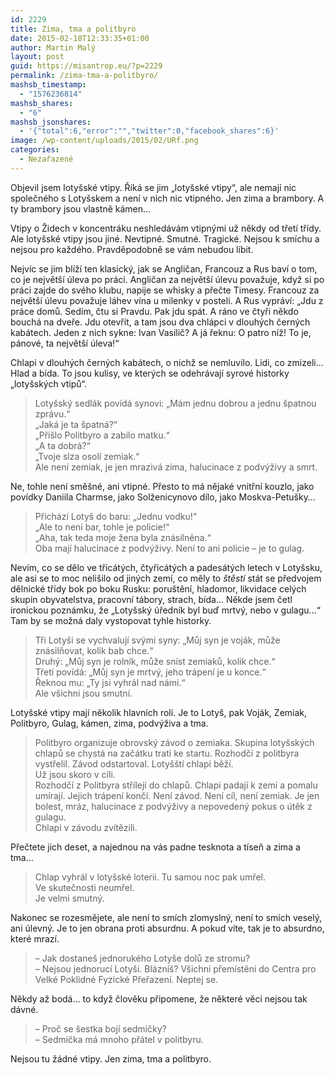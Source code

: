 ```yaml
---
id: 2229
title: Zima, tma a politbyro
date: 2015-02-18T12:33:35+01:00
author: Martin Malý
layout: post
guid: https://misantrop.eu/?p=2229
permalink: /zima-tma-a-politbyro/
mashsb_timestamp:
  - "1576236814"
mashsb_shares:
  - "6"
mashsb_jsonshares:
  - '{"total":6,"error":"","twitter":0,"facebook_shares":6}'
image: /wp-content/uploads/2015/02/URf.png
categories:
  - Nezařazené
---
```

Objevil jsem lotyšské vtipy. Říká se jim &#8222;lotyšské vtipy&#8220;, ale nemají nic společného s Lotyšskem a není v nich nic vtipného. Jen zima a brambory. A ty brambory jsou vlastně kámen&#8230;

<!--more-->

Vtipy o Židech v koncentráku neshledávám vtipnými už někdy od třetí třídy. Ale lotyšské vtipy jsou jiné. Nevtipné. Smutné. Tragické. Nejsou k smíchu a nejsou pro každého. Pravděpodobně se vám nebudou líbit.

Nejvíc se jim blíží ten klasický, jak se Angličan, Francouz a Rus baví o tom, co je největší úleva po práci. Angličan za největší úlevu považuje, když si po práci zajde do svého klubu, napije se whisky a přečte Timesy. Francouz za největší úlevu považuje láhev vína u milenky v posteli. A Rus vypráví: &#8222;Jdu z práce domů. Sedím, čtu si Pravdu. Pak jdu spát. A ráno ve čtyři někdo bouchá na dveře. Jdu otevřít, a tam jsou dva chlápci v dlouhých černých kabátech. Jeden z nich sykne: Ivan Vasilič? A já řeknu: O patro níž! To je, pánové, ta největší úleva!&#8220;

Chlapi v dlouhých černých kabátech, o nichž se nemluvilo. Lidi, co zmizeli&#8230; Hlad a bída. To jsou kulisy, ve kterých se odehrávají syrové historky &#8222;lotyšských vtipů&#8220;.

> Lotyšský sedlák povídá synovi: &#8222;Mám jednu dobrou a jednu špatnou zprávu.&#8220;  
> &#8222;Jaká je ta špatná?&#8220;  
> &#8222;Přišlo Politbyro a zabilo matku.&#8220;  
> &#8222;A ta dobrá?&#8220;  
> &#8222;Tvoje slza osolí zemiak.&#8220;  
> Ale není zemiak, je jen mrazivá zima, halucinace z podvýživy a smrt.

Ne, tohle není směšné, ani vtipné. Přesto to má nějaké vnitřní kouzlo, jako povídky Daniila Charmse, jako Solženicynovo dílo, jako Moskva-Petušky&#8230;

> Přichází Lotyš do baru: &#8222;Jednu vodku!&#8220;  
> &#8222;Ale to není bar, tohle je policie!&#8220;  
> &#8222;Aha, tak teda moje žena byla znásilněna.&#8220;  
> Oba mají halucinace z podvýživy. Není to ani policie &#8211; je to gulag.

Nevím, co se dělo ve třicátých, čtyřicátých a padesátých letech v Lotyšsku, ale asi se to moc nelišilo od jiných zemí, co měly to _štěstí_ stát se předvojem dělnické třídy bok po boku Rusku: poruštění, hladomor, likvidace celých skupin obyvatelstva, pracovní tábory, strach, bída&#8230; Někde jsem četl ironickou poznámku, že &#8222;Lotyšský úředník byl buď mrtvý, nebo v gulagu&#8230;&#8220; Tam by se možná daly vystopovat tyhle historky.

> Tři Lotyši se vychvalují svými syny: &#8222;Můj syn je voják, může znásilňovat, kolik bab chce.&#8220;  
> Druhý: &#8222;Můj syn je rolník, může sníst zemiaků, kolik chce.&#8220;  
> Třetí povídá: &#8222;Můj syn je mrtvý, jeho trápení je u konce.&#8220;  
> Řeknou mu: &#8222;Ty jsi vyhrál nad námi.&#8220;  
> Ale všichni jsou smutní.

Lotyšské vtipy mají několik hlavních rolí. Je to Lotyš, pak Voják, Zemiak, Politbyro, Gulag, kámen, zima, podvýživa a tma.

> Politbyro organizuje obrovský závod o zemiaka. Skupina lotyšských chlapů se chystá na začátku trati ke startu. Rozhodčí z politbyra vystřelil. Závod odstartoval. Lotyšští chlapi běží.  
> Už jsou skoro v cíli.  
> Rozhodčí z Politbyra střílejí do chlapů. Chlapi padají k zemi a pomalu umírají. Jejich trápení končí. Není závod. Není cíl, není zemiak. Je jen bolest, mráz, halucinace z podvýživy a nepovedený pokus o útěk z gulagu.  
> Chlapi v závodu zvítězili.

Přečtete jich deset, a najednou na vás padne tesknota a tíseň a zima a tma&#8230;

> Chlap vyhrál v lotyšské loterii. Tu samou noc pak umřel.  
> Ve skutečnosti neumřel.  
> Je velmi smutný.

Nakonec se rozesmějete, ale není to smích zlomyslný, není to smích veselý, ani úlevný. Je to jen obrana proti absurdnu. A pokud víte, tak je to absurdno, které mrazí.

> &#8211; Jak dostaneš jednorukého Lotyše dolů ze stromu?  
> &#8211; Nejsou jednorucí Lotyši. Blázníš? Všichni přemístěni do Centra pro Velké Poklidné Fyzické Přeřazení. Neptej se.

Někdy až bodá&#8230; to když člověku připomene, že některé věci nejsou tak dávné.

> &#8211; Proč se šestka bojí sedmičky?  
> &#8211; Sedmička má mnoho přátel v politbyru.

Nejsou tu žádné vtipy. Jen zima, tma a politbyro.